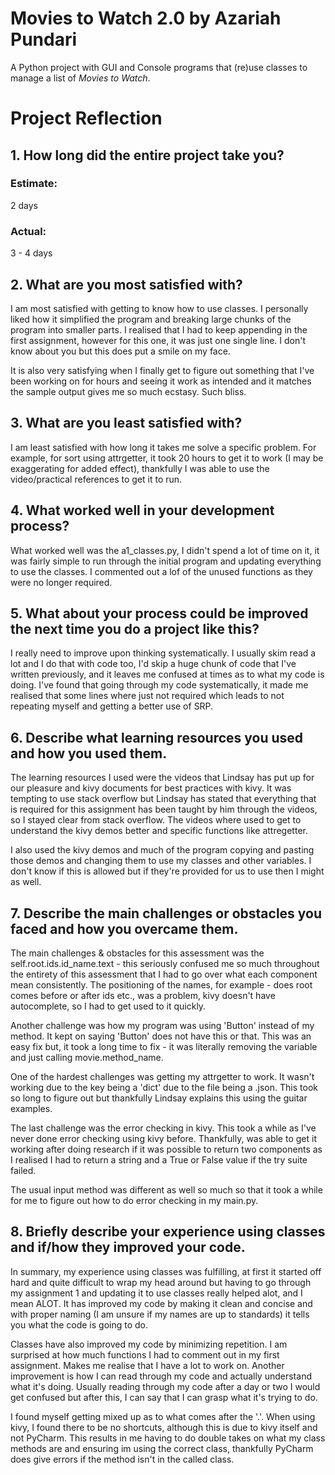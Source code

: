 # Movies to Watch 2.0 by Azariah Pundari

A Python project with GUI and Console programs that (re)use classes to manage a list of *Movies to Watch*.

# Project Reflection

## 1. How long did the entire project take you?

### Estimate:

2 days

### Actual:

3 - 4 days

## 2. What are you most satisfied with?

I am most satisfied with getting to know how to use classes. I personally liked how it simplified the program and
breaking large chunks of the program into smaller parts. I realised that I had to keep appending in the first
assignment, however for this one, it was just one single line. I don't know about you but this does put a smile on my 
face.

It is also very satisfying when I finally get to figure out something that I've been working on for hours and seeing it
work as intended and it matches the sample output gives me so much ecstasy. Such bliss. 

## 3. What are you least satisfied with?

I am least satisfied with how long it takes me solve a specific problem. For example, for sort using attrgetter, it took
20 hours to get it to work (I may be exaggerating for added effect), thankfully I was able to use the video/practical 
references to get it to run.

## 4. What worked well in your development process?

What worked well was the a1_classes.py, I didn't spend a lot of time on it, it was fairly simple to run through the
initial program and updating everything to use the classes. I commented out a lof of the unused functions as they were
no longer required.

## 5. What about your process could be improved the next time you do a project like this?

I really need to improve upon thinking systematically. I usually skim read a lot and I do that with code too, I'd skip 
a huge chunk of code that I've written previously, and it leaves me confused at times as to what my code is doing. I've
found that going through my code systematically, it made me realised that some lines where just not required which leads
to not repeating myself and getting a better use of SRP.

## 6. Describe what learning resources you used and how you used them.

The learning resources I used were the videos that Lindsay has put up for our pleasure and kivy documents for best
practices with kivy. It was tempting to use stack overflow but Lindsay has stated that everything that is required for 
this assignment has been taught by him through the videos, so I stayed clear from stack overflow. The videos where used 
to get to understand the kivy demos better and specific functions like attregetter.

I also used the kivy demos and much of the program copying and pasting those demos and changing them to use my classes 
and other variables. I don't know if this is allowed but if they're provided for us to use then I might as well.

## 7. Describe the main challenges or obstacles you faced and how you overcame them.

The main challenges & obstacles for this assessment was the self.root.ids.id_name.text - this seriously confused me so
much throughout the entirety of this assessment that I had to go over what each component mean consistently. The 
positioning of the names, for example - does root comes before or after ids etc., was a problem, kivy doesn't have 
autocomplete, so I had to get used to it quickly.

Another challenge was how my program was using 'Button' instead of my method. It kept on saying 'Button' does not have
this or that. This was an easy fix but, it took a long time to fix - it was literally removing the variable and just 
calling movie.method_name.

One of the hardest challenges was getting my attrgetter to work. It wasn't working due to the key being a 'dict' due
to the file being a .json. This  took so long to figure out but thankfully Lindsay explains this using the guitar 
examples.

The last challenge was the error checking in kivy. This took a while as I've never done error checking using kivy 
before. Thankfully, was able to get it working after doing research if it was possible to return two components as I
realised I had to return a string and a True or False value if the try suite failed.

The usual input method was different as well so much so that it took a while for me to figure out how to do error 
checking in my main.py.

## 8. Briefly describe your experience using classes and if/how they improved your code.

In summary, my experience using classes was fulfilling, at first it started off hard and quite difficult to wrap my head 
around but having to go through my assignment 1 and updating it to use classes really helped alot, and I mean ALOT. It
has improved my code by making it clean and concise and with proper naming (I am unsure if my names are up to standards)
it tells you what the code is going to do. 

Classes have also improved my code by minimizing repetition. I am surprised at how much functions I had to comment 
out in my first assignment. Makes me realise that I have a lot to work on. Another improvement is how I can read through
my code and actually understand what it's doing. Usually reading through my code after a day or two I would get confused
but after this, I can say that I can grasp what it's trying to do.

I found myself getting mixed up as to what comes after the '.'. When using kivy, I found there to be no shortcuts, 
although this is due to kivy itself and not PyCharm. This results in me having to do double takes on what my class 
methods are and ensuring im using the correct class, thankfully PyCharm does give errors if the method isn't in the 
called class.
